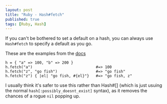 ```yaml
---
layout: post
title: "Ruby - Hash#fetch"
published: true
tags: [Ruby, Hash]
---
```


If you can't be bothered to set a default on a hash, you can always use `Hash#fetch` to specify a default as you go.

These are the examples from the [docs](http://ruby-doc.org/core-2.2.1/Hash.html)

    h = { "a" => 100, "b" => 200 }
    h.fetch("a")                            #=> 100
    h.fetch("z", "go fish")                 #=> "go fish"
    h.fetch("z") { |el| "go fish, #{el}"}   #=> "go fish, z"

I usually think it's safer to use this rather than Hash#[] (which is just usuing the normal `hash[:possibly_doesnt_exist]` syntax), as it removes the chances of a rogue `nil` popping up.
